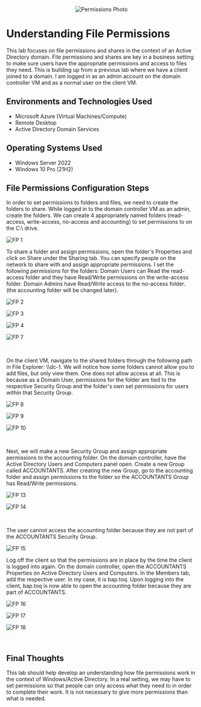 <p align="center">
<img src="https://i.imgur.com/xlYwPUf.png" alt="Permissions Photo"/>
</p>

<h1>Understanding File Permissions</h1>
This lab focuses on file permissions and shares in the context of an Active Directory domain. File permissions and shares are key in a business setting to make sure users have the appropriate permissions and access to files they need. This is building up from a previous lab where we have a client joined to a domain. I am logged in as an admin account on the domain controller VM and as a normal user on the client VM. <br />

<h2>Environments and Technologies Used</h2>

- Microsoft Azure (Virtual Machines/Compute)
- Remote Desktop
- Active Directory Domain Services

<h2>Operating Systems Used </h2>

- Windows Server 2022
- Windows 10 Pro (21H2)

<h2>File Permissions Configuration Steps</h2>

<p>
In order to set permissions to folders and files, we need to create the folders to share. While logged in to the domain controller VM as an admin, create the folders. We can create 4 appropriately named folders (read-access, write-access, no-access and accounting) to set permissions to on the C:\ drive. 
</p>

![FP 1](https://github.com/Jacob-Oq/file-permissions/assets/150084528/45ed18d5-6984-4bc5-892e-5cb842b7c6cd)

<p>
To share a folder and assign permissions, open the folder's Properties and click on Share under the Sharing tab. You can specify people on the network to share with and assign appropriate permissions. I set the following permissions for the folders: Domain Users can Read the read-access folder and they have Read/Write permissions on the write-access folder. Domain Admins have Read/Write access to the no-access folder. (the accounting folder will be changed later).
</p>

![FP 2](https://github.com/Jacob-Oq/file-permissions/assets/150084528/625cafb8-b825-4ee6-a65e-3c73b703ec9c)

![FP 3](https://github.com/Jacob-Oq/file-permissions/assets/150084528/fcc512a2-5e78-4bfe-b1ff-5859290cbd18)

![FP 4](https://github.com/Jacob-Oq/file-permissions/assets/150084528/7e8c0527-4ec8-4562-867e-bcd14581c9ea)

![FP 7](https://github.com/Jacob-Oq/file-permissions/assets/150084528/edabb7eb-ba56-4129-af72-40b01f3d0d14)



<br />
<p>
On the client VM, navigate to the shared folders through the following path in File Explorer: \\dc-1. We will notice how some folders cannot allow you to add files, but only view them. One does not allow access at all. This is because as a Domain User, permissions for the folder are tied to the respective Security Group and the folder's own set permissions for users within that Security Group.
</p>

![FP 8](https://github.com/Jacob-Oq/file-permissions/assets/150084528/b275bb6f-0101-4e7f-9aff-9237589c86bf)

![FP 9](https://github.com/Jacob-Oq/file-permissions/assets/150084528/eeef7ceb-1e85-48e7-8b4f-24a5acba9645)

![FP 10](https://github.com/Jacob-Oq/file-permissions/assets/150084528/30cce471-9789-4857-8831-db4302fea53d)


<br />
<p>
Next, we will make a new Security Group and assign appropriate permissions to the accounting folder. On the domain controller, have the Active Directory Users and Computers panel open. Create a new Group called ACCOUNTANTS. After creating the new Group, go to the accounting folder and assign permissions to the folder so the ACCOUNTANTS Group has Read/Write permissions.
</p>

![FP 13](https://github.com/Jacob-Oq/file-permissions/assets/150084528/aacd9a04-623f-4a32-93a6-a27394bf56c9)

![FP 14](https://github.com/Jacob-Oq/file-permissions/assets/150084528/2c488f6c-e960-413f-a43d-52dc8da3e0c0)

<br />
<p>The user cannot access the accounting folder because they are not part of the ACCOUNTANTS Security Group.</p> 

![FP 15](https://github.com/Jacob-Oq/file-permissions/assets/150084528/8fa0d42e-6903-4b76-91d1-62b0f11e97c0)

<p>
Log off the client so that the permissions are in place by the time the client is logged into again. On the domain controller, open the ACCOUNTANTS Properties on Active Directory Users and Computers. In the Members tab, add the respective user. In my case, it is bap.toq. Upon logging into the client, bap.toq is now able to open the accounting folder because they are part of ACCOUNTANTS.
</p>

![FP 16](https://github.com/Jacob-Oq/file-permissions/assets/150084528/5e750dc6-ceb1-43d9-a5bb-c8ed3d28215c)

![FP 17](https://github.com/Jacob-Oq/file-permissions/assets/150084528/7eaf3869-c11d-4443-88b5-5774cb325d43)

![FP 18](https://github.com/Jacob-Oq/file-permissions/assets/150084528/785f6063-5c58-4f6a-b8c9-75accb7173f8)


<br />

<h2>Final Thoughts</h2>

This lab should help develop an understanding how file permissions work in the context of Windows/Active Directory. In a real setting, we may have to set permissions so that people can only access what they need to in order to complete their work. It is not necessary to give more permissions than what is needed.
